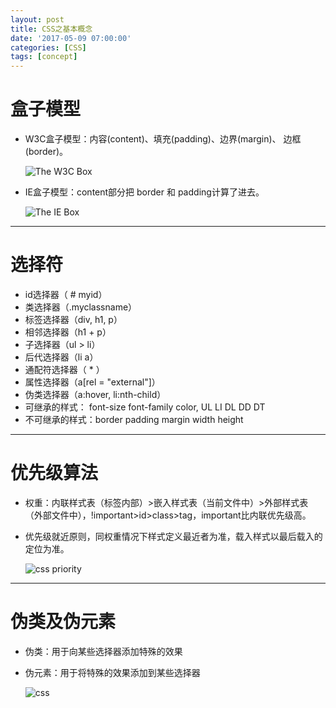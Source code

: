 ```yaml
---
layout: post
title: CSS之基本概念
date: '2017-05-09 07:00:00'
categories: [CSS]
tags: [concept]
---
```


# 盒子模型
 * W3C盒子模型：内容(content)、填充(padding)、边界(margin)、 边框(border)。

    ![The W3C Box]({{site.url}}/assets/images/2017/box_W3C.jpg)

 * IE盒子模型：content部分把 border 和 padding计算了进去。

    ![The IE Box]({{site.url}}/assets/images/2017/box_IE.jpg)

---
# 选择符
 * id选择器（ # myid）
 * 类选择器（.myclassname）
 * 标签选择器（div, h1, p）
 * 相邻选择器（h1 + p）
 * 子选择器（ul > li）
 * 后代选择器（li a）
 * 通配符选择器（ * ）
 * 属性选择器（a[rel = "external"]）
 * 伪类选择器（a:hover, li:nth-child）
 * 可继承的样式： font-size font-family color, UL LI DL DD DT
 * 不可继承的样式：border padding margin width height 


---
# 优先级算法
 * 权重：内联样式表（标签内部）>嵌入样式表（当前文件中）>外部样式表（外部文件中），!important>id>class>tag，important比内联优先级高。
 * 优先级就近原则，同权重情况下样式定义最近者为准，载入样式以最后载入的定位为准。

    ![css priority]({{site.url}}/assets/images/2017/priority.JPG)

---
# 伪类及伪元素
 * 伪类：用于向某些选择器添加特殊的效果
 * 伪元素：用于将特殊的效果添加到某些选择器

    ![css]({{site.url}}/assets/images/2017/class_ele.jpg)
